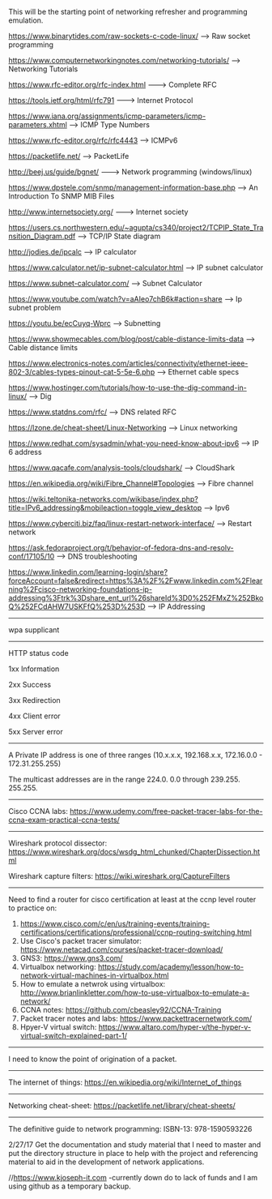 This will be the starting point of networking refresher and programming emulation.

https://www.binarytides.com/raw-sockets-c-code-linux/   --> Raw socket programming

https://www.computernetworkingnotes.com/networking-tutorials/  --> Networking Tutorials

https://www.rfc-editor.org/rfc-index.html  ---> Complete RFC

https://tools.ietf.org/html/rfc791  ---> Internet Protocol

https://www.iana.org/assignments/icmp-parameters/icmp-parameters.xhtml  --> ICMP Type Numbers

https://www.rfc-editor.org/rfc/rfc4443  --> ICMPv6

https://packetlife.net/  --> PacketLife

http://beej.us/guide/bgnet/  ---> Network programming (windows/linux)

https://www.dpstele.com/snmp/management-information-base.php   --> An Introduction To SNMP MIB Files

http://www.internetsociety.org/  ---> Internet society

https://users.cs.northwestern.edu/~agupta/cs340/project2/TCPIP_State_Transition_Diagram.pdf    --> TCP/IP State diagram

http://jodies.de/ipcalc   --> IP calculator

https://www.calculator.net/ip-subnet-calculator.html --> IP subnet calculator

https://www.subnet-calculator.com/  --> Subnet Calculator

https://www.youtube.com/watch?v=aAIeo7chB6k#action=share   --> Ip subnet problem

https://youtu.be/ecCuyq-Wprc  --> Subnetting

https://www.showmecables.com/blog/post/cable-distance-limits-data  --> Cable distance limits

https://www.electronics-notes.com/articles/connectivity/ethernet-ieee-802-3/cables-types-pinout-cat-5-5e-6.php  --> Ethernet cable specs

https://www.hostinger.com/tutorials/how-to-use-the-dig-command-in-linux/  --> Dig 

https://www.statdns.com/rfc/  --> DNS related RFC

https://lzone.de/cheat-sheet/Linux-Networking  --> Linux networking

https://www.redhat.com/sysadmin/what-you-need-know-about-ipv6  --> IP 6 address

https://www.qacafe.com/analysis-tools/cloudshark/ --> CloudShark

https://en.wikipedia.org/wiki/Fibre_Channel#Topologies   --> Fibre channel

https://wiki.teltonika-networks.com/wikibase/index.php?title=IPv6_addressing&mobileaction=toggle_view_desktop  --> Ipv6

https://www.cyberciti.biz/faq/linux-restart-network-interface/  --> Restart network

https://ask.fedoraproject.org/t/behavior-of-fedora-dns-and-resolv-conf/17105/10  --> DNS troubleshooting

https://www.linkedin.com/learning-login/share?forceAccount=false&redirect=https%3A%2F%2Fwww.linkedin.com%2Flearning%2Fcisco-networking-foundations-ip-addressing%3Ftrk%3Dshare_ent_url%26shareId%3D0%252FMxZ%252BkoQ%252FCdAHW7USKFfQ%253D%253D   --> IP Addressing

------------------------------------------------------------------------------------

wpa supplicant

------------------------------------------------------------------------------------

HTTP status code

1xx Information

2xx Success

3xx Redirection

4xx Client error

5xx Server error

------------------------------------------------------------------------------------

A Private IP address is one of three ranges (10.x.x.x, 192.168.x.x, 172.16.0.0 - 172.31.255.255)

The multicast addresses are in the range 224.0. 0.0 through 239.255. 255.255. 

------------------------------------------------------------------------------------

Cisco CCNA labs: https://www.udemy.com/free-packet-tracer-labs-for-the-ccna-exam-practical-ccna-tests/

------------------------------------------------------------------------------------


Wireshark protocol dissector: https://www.wireshark.org/docs/wsdg_html_chunked/ChapterDissection.html

Wireshark capture filters: https://wiki.wireshark.org/CaptureFilters

------------------------------------------------------------------------------------

Need to find a router for cisco certification at least at the ccnp level router to practice on:
1) https://www.cisco.com/c/en/us/training-events/training-certifications/certifications/professional/ccnp-routing-switching.html
2) Use Cisco's packet tracer simulator: https://www.netacad.com/courses/packet-tracer-download/
3) GNS3: https://www.gns3.com/
4) Virtualbox networking: https://study.com/academy/lesson/how-to-network-virtual-machines-in-virtualbox.html
5) How to emulate a netwrok using virtualbox: http://www.brianlinkletter.com/how-to-use-virtualbox-to-emulate-a-network/
6) CCNA notes: https://github.com/cbeasley92/CCNA-Training
7) Packet tracer notes and labs: https://www.packettracernetwork.com/
8) Hpyer-V virtual switch: https://www.altaro.com/hyper-v/the-hyper-v-virtual-switch-explained-part-1/
------------------------------------------------------------------------------------

I need to know the point of origination of a packet.

------------------------------------------------------------------------------------
The internet of things: https://en.wikipedia.org/wiki/Internet_of_things

------------------------------------------------------------------------------------

Networking cheat-sheet: https://packetlife.net/library/cheat-sheets/

------------------------------------------------------------------------------------

The definitive guide to network programming:  ISBN-13: 978-1590593226 

2/27/17 Get the documentation and study material that I need to master and put
the directory structure in place to help with the project and referencing 
material to aid in the development of network applications.


//https://www.kjoseph-it.com -currently down do to lack of funds and I am using github as a temporary backup.
